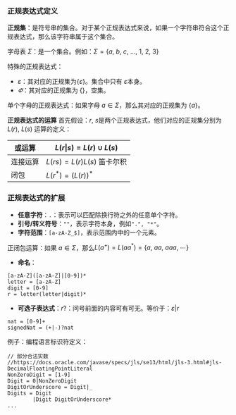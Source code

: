 ### 正规表达式定义
**正规集**：是符号串的集合。对于某个正规表达式来说，如果一个字符串符合这个正规表达式，那么该字符串属于这个集合。

字母表 $\Sigma$：是一个集合。例如：$\Sigma = \{a,\ b,\ c,\ ...,\ 1,\ 2,\ 3\}$

特殊的正规表达式：

- $\varepsilon$：其对应的正规集为$\{\varepsilon\}$。集合中只有 $\varepsilon$本身。
- $\varPhi$：其对应的正规集为 $\{\}$，空集。

单个字母的正规表达式：如果字母 $a \in \Sigma$，那么其对应的正规集为 $\{ a\}$。

**正规表达式的运算**
首先假设：$r,\ s$是两个正规表达式，他们对应的正规集分别为 $L(r),\ L(s)$
运算的定义：

| 或运算 | $L(r \| s) = L(r) \cup L(s)$ |
| --- | --- |
| 连接运算 | $L(rs) = L(r)L(s)$  笛卡尔积 |
| 闭包 | $L(r^*) = (L(r))^*$ |



### 正规表达式的扩展

- **任意字符**：`.`：表示可以匹配除换行符之外的任意单个字符。
- **引号/转义符号**：`""`，表示字符本身，例如`".", "*"`。
- **字符范围**：`[a-zA-Z_$]`，表示范围内中的一个元素。

正闭包运算：如果 $a\in \Sigma$，那么$L(a^+) = L(aa^*) = \{a,\ aa,\ aaa,\ \cdots\}$


- **命名**：
```
[a-zA-Z]([a-zA-Z]|[0-9])*
letter = [a-zA-Z]
digit = [0-9]
r = letter(letter|digit)*
```

- **可选子表达式**：$r?$：问号前面的内容可有可无。等价于：$\varepsilon | r$
```
nat = [0-9]+
signedNat = (+|-)?nat
```
例子：编程语言标识符定义：
```
// 部分合法实数
//https://docs.oracle.com/javase/specs/jls/se13/html/jls-3.html#jls-DecimalFloatingPointLiteral
NonZeroDigit = [1-9]
Digit = 0|NonZeroDigit
DigitOrUnderscore = Digit|_
Digits = Digit
        |Digit DigitOrUnderscore*
...
```

